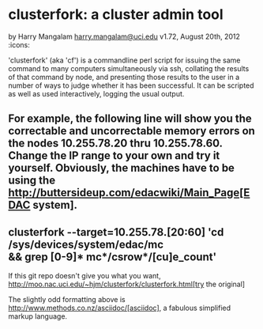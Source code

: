 clusterfork: a cluster admin tool
=================================
by Harry Mangalam <harry.mangalam@uci.edu>
v1.72, August 20th, 2012
:icons:


'clusterfork' (aka 'cf') is a commandline perl script for issuing the same
command to many computers simultaneously via ssh, collating the results of
that command by node, and presenting those results to the user in a number
of ways to judge whether it has been successful.  It can be scripted as well
as used interactively, logging the usual output.

For example, the following line will show you the correctable and
uncorrectable memory errors on the nodes 10.255.78.20 thru 10.255.78.60. 
Change the IP range to your own and try it yourself.  Obviously, the
machines have to be using the
http://buttersideup.com/edacwiki/Main_Page[EDAC system].
---------------------------------------------------------------------------------
clusterfork --target=10.255.78.[20:60] 'cd /sys/devices/system/edac/mc \
&&  grep [0-9]* mc*/csrow*/[cu]e_count'
---------------------------------------------------------------------------------

If this git repo doesn't give you what you want, 
http://moo.nac.uci.edu/~hjm/clusterfork/clusterfork.html[try the original]

The slightly odd formatting above is http://www.methods.co.nz/asciidoc/[asciidoc], 
a fabulous simplified markup language.
 